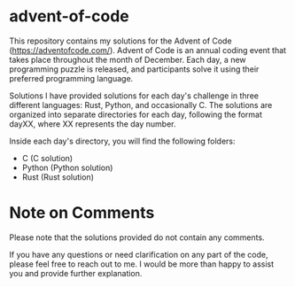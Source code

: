 # advent-of-code
This repository contains my solutions for the Advent of Code (https://adventofcode.com/). Advent of Code is an annual coding event that takes place throughout the month of December. Each day, a new programming puzzle is released, and participants solve it using their preferred programming language.

Solutions
I have provided solutions for each day's challenge in three different languages: Rust, Python, and occasionally C. The solutions are organized into separate directories for each day, following the format dayXX, where XX represents the day number.

Inside each day's directory, you will find the following folders:

- C (C solution)
- Python (Python solution)
- Rust (Rust solution)


# Note on Comments
Please note that the solutions provided do not contain any comments.

If you have any questions or need clarification on any part of the code, please feel free to reach out to me. I would be more than happy to assist you and provide further explanation.
